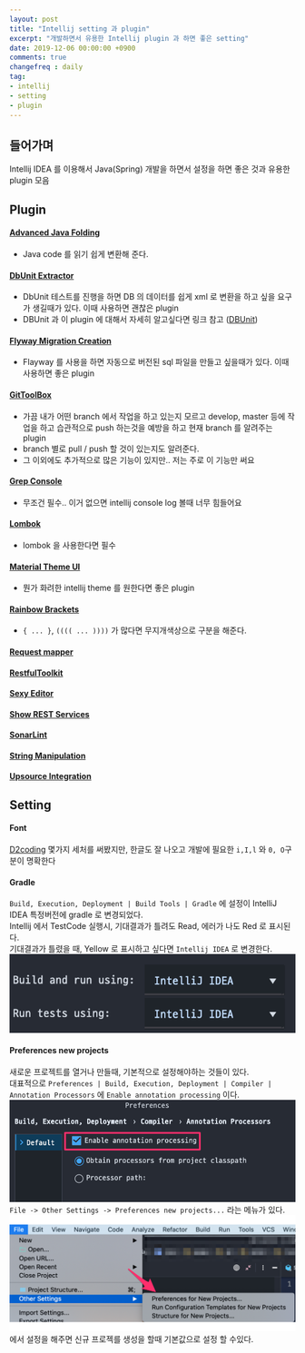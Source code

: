 ```yaml
---
layout: post
title: "Intellij setting 과 plugin"
excerpt: "개발하면서 유용한 Intellij plugin 과 하면 좋은 setting"
date: 2019-12-06 00:00:00 +0900
comments: true
changefreq : daily
tag:
- intellij
- setting
- plugin
---
```

## 들어가며
 Intellij IDEA 를 이용해서 Java(Spring) 개발을 하면서 설정을 하면 좋은 것과 유용한 plugin 모음
 
## Plugin
#### [Advanced Java Folding](https://plugins.jetbrains.com/plugin/9320-advanced-java-folding)
* Java code 를 읽기 쉽게 변환해 준다.

#### [DbUnit Extractor](https://plugins.jetbrains.com/plugin/7958-dbunit-extractor)
* DbUnit 테스트를 진행을 하면 DB 의 데이터를 쉽게 xml 로 변환을 하고 싶을 요구가 생길때가 있다.
이때 사용하면 괜찮은 plugin
* DBUnit 과 이 plugin 에 대해서 자세히 알고싶다면 링크 참고 ([DBUnit](http://woowabros.github.io/experience/2019/11/06/db-unit.html))

#### [Flyway Migration Creation](https://plugins.jetbrains.com/plugin/8597-flyway-migration-creation)
* Flayway 를 사용을 하면 자동으로 버전된 sql 파일을 만들고 싶을때가 있다. 이때 사용하면 좋은 plugin

#### [GitToolBox](https://plugins.jetbrains.com/plugin/7499-gittoolbox)
* 가끔 내가 어떤 branch 에서 작업을 하고 있는지 모르고 develop, master 등에 작업을 하고 습관적으로 push 하는것을 예방을 하고 현재 branch 를 알려주는 plugin
* branch 별로 pull / push 할 것이 있는지도 알려준다.
* 그 이외에도 추가적으로 많은 기능이 있지만.. 저는 주로 이 기능만 써요

#### [Grep Console](https://plugins.jetbrains.com/plugin/7125-grep-console)
* 무조건 필수.. 이거 없으면 intellij console log 볼때 너무 힘들어요

#### [Lombok](https://plugins.jetbrains.com/plugin/6317-lombok)
* lombok 을 사용한다면 필수

#### [Material Theme UI](https://plugins.jetbrains.com/plugin/8006-material-theme-ui)
* 뭔가 화려한 intellij theme 를 원한다면 좋은 plugin

#### [Rainbow Brackets](https://plugins.jetbrains.com/plugin/10080-rainbow-brackets)
* `{ ... }`, `(((( ... ))))` 가 많다면 무지개색상으로 구분을 해준다.
  
#### [Request mapper](https://plugins.jetbrains.com/plugin/9567-request-mapper)
#### [RestfulToolkit](https://plugins.jetbrains.com/plugin/10292-restfultoolkit)
#### [Sexy Editor](https://plugins.jetbrains.com/plugin/1833-sexy-editor)
#### [Show REST Services](https://plugins.jetbrains.com/plugin/9503-show-rest-services)
#### [SonarLint](https://plugins.jetbrains.com/plugin/7973-sonarlint)
#### [String Manipulation](https://plugins.jetbrains.com/plugin/2162-string-manipulation)
#### [Upsource Integration](https://plugins.jetbrains.com/plugin/7431-upsource-integration)

## Setting
#### Font
[D2coding]('https://github.com/naver/d2codingfont') 몇가지 세처를 써봤지만, 한글도 잘 나오고 개발에 필요한 `i,I,l` 와 `0, O`구분이 명확한다
#### Gradle 
`Build, Execution, Deployment | Build Tools | Gradle` 에 설정이 IntelliJ IDEA 특정버전에 gradle 로 변경되었다.<br/>
Intellij 에서 TestCode 실행시, 기대결과가 틀려도 Read, 에러가 나도 Red 로 표시된다. <br/>
기대결과가 틀렸을 때, Yellow 로 표시하고 싶다면 `Intellij IDEA` 로 변경한다.<br/>
<img src="/assets/img/posts/intellij_setting_plugin/intellij-gradle.png" />
#### Preferences new projects
새로운 프로젝트를 열거나 만들때, 기본적으로 설정해야하는 것들이 있다.  
대표적으로 `Preferences | Build, Execution, Deployment | Compiler | Annotation Processors` 에 `Enable annotation processing` 이다.
![Enable annotation processing](/assets/img/posts/intellij_setting_plugin/enable-annotation-processing.png)
`File -> Other Settings -> Preferences new projects...` 라는 메뉴가 있다.
![Preferences new projects](/assets/img/posts/intellij_setting_plugin/preferences-new-project.png) 에서 설정을 해주면 신규 프로젝를 생성을 할때 기본값으로 설정 할 수있다.
